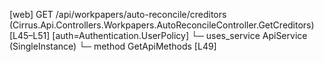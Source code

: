 [web] GET /api/workpapers/auto-reconcile/creditors  (Cirrus.Api.Controllers.Workpapers.AutoReconcileController.GetCreditors)  [L45–L51] [auth=Authentication.UserPolicy]
  └─ uses_service ApiService (SingleInstance)
    └─ method GetApiMethods [L49]

